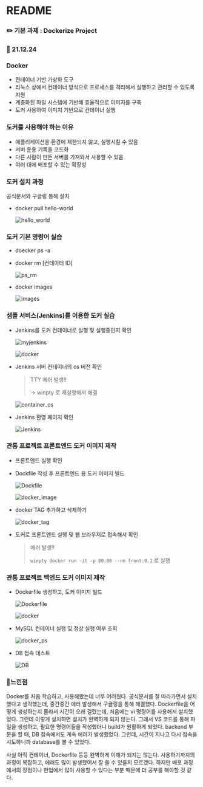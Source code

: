 # README

### ✏️ 기본 과제 : Dockerize Project

### 📅 21.12.24



### Docker

- 컨테이너 기반 가상화 도구
- 리눅스 상에서 컨테이너 방식으로 프로세스를 격리해서 실행하고 관리할 수 있도록 지원
- 계층화된 파일 시스템에 기반해 효율적으로 이미지를 구축
- 도커 사용하여 이미지 기반으로 컨테이너 실행





### 도커를 사용해야 하는 이유

- 애플리케이션을 환경에 제한되지 않고, 실행시킬 수 있음
- 서버 운용 기록을 코드화
- 다른 사람이 만든 서버를 가져와서 사용할 수 있음
- 여러 대에 배포할 수 있는 확장성





### 도커 설치 과정

공식문서와 구글링 통해 설치

- docker pull hello-world

  ![hello_world](README.assets/hello_world.PNG)





### 도커 기본 명령어 실습

- doecker ps -a

- docker rm [컨테이터 ID]

  ![ps_rm](README.assets/ps_rm.PNG)

  

- docker images

  ![images](README.assets/images.PNG)





### 샘플 서비스(Jenkins)를 이용한 도커 실습

- Jenkins를 도커 컨테이너로 실행 및 실행중인지 확인

  ![myjenkins](README.assets/myjenkins.PNG)

  ![docker](README.assets/docker.PNG)

  

- Jenkins 서버 컨테이너의 os 버전 확인

  > TTY 에러 발생!!
  >
  > -> winpty 로 재실행해서 해결

  ![container_os](README.assets/container_os.PNG)

  

- Jenkins 환영 페이지 확인

  ![Jenkins](README.assets/Jenkins.PNG)





### 관통 프로젝트 프론트엔드 도커 이미지 제작

- 프론트엔드 실행 확인

- Dockfile 작성 후 프론트엔드 용 도커 이미지 빌드

  ![Dockfile](README.assets/Dockfile.PNG)

  ![docker_image](README.assets/docker_image.PNG)

  

- docker TAG 추가하고 삭제하기

  ![docker_tag](README.assets/docker_tag.PNG)



- 도커로 프론트엔드 실행 및 웹 브라우저로 접속해서 확인

  > 에러 발생!!
  >
  > `winpty docker run -it -p 80:80 --rm front:0.1` 로 실행





### 관통 프로젝트 백엔드 도커 이미지 제작

- Dockerfile 생성하고, 도커 이미지 빌드

  ![Dockerfile](README.assets/Dockerfile.PNG)

  ![docker](README.assets/docker-16403272301151.PNG)



- MySQL 컨테이너 실행 및 정상 실행 여부 조회

  ![docker_ps](README.assets/docker_ps.PNG)



- DB 접속 테스트

  ![DB](README.assets/DB.PNG)





### 🙂느낀점

Docker를 처음 학습하고, 사용해봤는데 너무 어려웠다. 공식문서를 잘 따라가면서 설치했다고 생각했는데, 중간중간 에러 발생해서 구글링을 통해 해결했다. Dockerfile을 어떻게 생성하는지 몰라서 시간이 오래 걸렸는데, 처음에는 vi 명령어를 사용해서 설치했었다. 그런데 이렇게 설치하면 설치가 완벽하게 되지 않는다. 그래서 VS 코드를 통해 파일을 생성하고, 필요한 명령어들을 작성했더니 build가 원활하게 되었다. backend 부분을 할 때, DB 접속에서도 계속 에러가 발생했었다. 그런데, 시간이 지나고 다시 접속을 시도하니까 database를 볼 수 있었다. 

사실 아직 컨테이너, Dockerfile 등등 완벽하게 이해가 되지는 않는다. 사용하기까지의 과정이 복잡하고, 에러도 많이 발생했어서 잘 쓸 수 있을지 모르겠다. 하지만 배포 과정에서의 장점이나 현업에서 많이 사용할 수 있다는 부분 때문에 더 공부를 해야할 것 같다.
